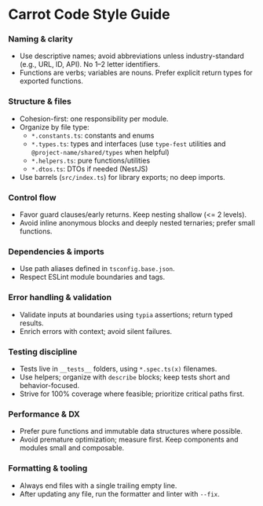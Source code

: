 # Carrot Code Style Guide

### Naming & clarity

- Use descriptive names; avoid abbreviations unless industry-standard (e.g., URL, ID, API). No 1–2 letter identifiers.
- Functions are verbs; variables are nouns. Prefer explicit return types for exported functions.

### Structure & files

- Cohesion-first: one responsibility per module.
- Organize by file type:
  - `*.constants.ts`: constants and enums
  - `*.types.ts`: types and interfaces (use `type-fest` utilities and `@project-name/shared/types` when helpful)
  - `*.helpers.ts`: pure functions/utilities
  - `*.dtos.ts`: DTOs if needed (NestJS)
- Use barrels (`src/index.ts`) for library exports; no deep imports.

### Control flow

- Favor guard clauses/early returns. Keep nesting shallow (<= 2 levels).
- Avoid inline anonymous blocks and deeply nested ternaries; prefer small functions.

### Dependencies & imports

- Use path aliases defined in `tsconfig.base.json`.
- Respect ESLint module boundaries and tags.

### Error handling & validation

- Validate inputs at boundaries using `typia` assertions; return typed results.
- Enrich errors with context; avoid silent failures.

### Testing discipline

- Tests live in `__tests__` folders, using `*.spec.ts(x)` filenames.
- Use helpers; organize with `describe` blocks; keep tests short and behavior-focused.
- Strive for 100% coverage where feasible; prioritize critical paths first.

### Performance & DX

- Prefer pure functions and immutable data structures where possible.
- Avoid premature optimization; measure first. Keep components and modules small and composable.

### Formatting & tooling

- Always end files with a single trailing empty line.
- After updating any file, run the formatter and linter with `--fix`.
